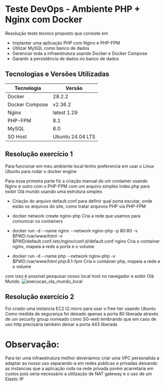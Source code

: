# Teste DevOps - Ambiente PHP + Nginx com Docker

Resolução teste técnico proposto que consiste em 

- Implantar uma aplicação PHP com Nginx e PHP-FPM
- Utilizar MySQL como banco de dados
- Gerenciar toda a infraestrutura usando Docker e Docker Compose
- Garantir a persistência de dados no banco de dados

## Tecnologias e Versões Utilizadas

| Tecnologia     | Versão           |
|----------------|------------------|
| Docker         | 28.2.2           |
| Docker Compose | v2.36.2          |
| Nginx          | latest 1.29      |
| PHP-FPM        | 8.1              |
| MySQL          | 8.0              |
| SO Host        | Ubuntu 24.04 LTS |

## Resolução exercício 1

Para funcionar em meu ambiente local tenho preferencia em usar o Linux Ubuntu para rodar o docker engine

Para essa primeira parte fiz a criação manual de um container usando Nginx e outro com o PHP-FPM com um arquivo simples index.php para exibir Olá mundo usando uma estrutura simples

- Criação do arquivo default.conf para definir qual porta escutar, onde estão os arquivos do site, como tratar arquivos PHP via PHP-FPM

- docker network create nginx-php
Cria a rede que usamos para comunicar os containers

- docker run -d --name nginx --network nginx-php -p 80:80 -v $PWD:/var/www/html -v $PWD/default.conf:/etc/nginx/conf.d/default.conf nginx
Cria o container nginx, mapeia a rede a porta e o volume

- docker run -d --name php --network nginx-php -v $PWD:/var/www/html php:8.1-fpm
Cria o container php, mapeia a rede e o volume

com isso é possivel pesquisar nosso local host no navegador e exibir Olá Mundo.
![execucao_ola_mundo_local](/home/renan/teste-sci/img/ola-mundo.png)

## Resolução exercício 2

Foi criado uma instancia EC2 t2.micro para usar o free tier usando Ubuntu
Como medida de segurança foi deixado apenas a porta 80 liberada através de um security group nomeado como SG-web lembrando que em caso de uso http precisária também deixar a porta 443 liberada

# Observação:

Para ter uma infraestrutura melhor deveriamos criar uma VPC personalida a adaptar ao nosso uso separando-a em redes publicas e privadas deixando as instancias que a aplicação roda na rede privada porém acarretaria em custos pois seria necessário a utilização de NAT gateway e o uso de um Elastic IP